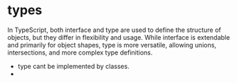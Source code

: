 # types 
In TypeScript, both interface and type are used to define the structure of objects, but they differ in flexibility and usage. While interface is extendable and primarily for object shapes, type is more versatile, allowing unions, intersections, and more complex type definitions.

- type cant be implemented by classes.
- 
